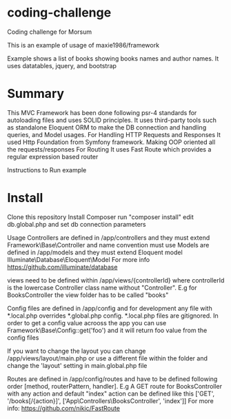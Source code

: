 # coding-challenge
Coding challenge for Morsum

This is an example of usage of maxie1986/framework

Example shows a list of books showing books names and author names. It uses datatables, jquery, and bootstrap

# Summary

This MVC Framework has been done following psr-4 standards for autoloading files and uses SOLID principles. It uses third-party tools such as standalone Eloquent ORM to make the DB connection and handling queries, and Model usages. For Handling HTTP Requests and Responses It used Http Foundation from Symfony framework. Making OOP oriented all the requests/responses For Routing It uses Fast Route which provides a regular expression based router

Instructions to Run example

# Install 

Clone this repository 
Install Composer 
run "composer install" 
edit db.global.php and set db connection parameters

Usage Controllers are defined in /app/controllers and they must extend Framework\Base\Controller and name convention must use Models are defined in /app/models and they must extend Eloquent model Illuminate\Database\Eloquent\Model For more info https://github.com/illuminate/database

views need to be defined within /app/views/{controllerId} where controllerId is the lowercase Controller class name without "Controller". E.g for BooksController the view folder has to be called "books"

Config files are defined in /app/config and for development any file with *.local.php overrides *.global.php config. *.local.php files are gitignored. In order to get a config value acrooss the app you can use Framework\Base\Config::get('foo') and it will return foo value from the config files

If you want to change the layout you can change /app/views/layout/main.php or use a different file within the folder and change the 'layout' setting in main.global.php file

Routes are defined in /app/config/routes and have to be defined following order [method, routerPattern, handler]. E.g A GET route for BooksController with any action and default "index" action can be defined like this ['GET', '/books[/{action}]', ['App\Controllers\BooksController', 'index']] For more info: https://github.com/nikic/FastRoute
